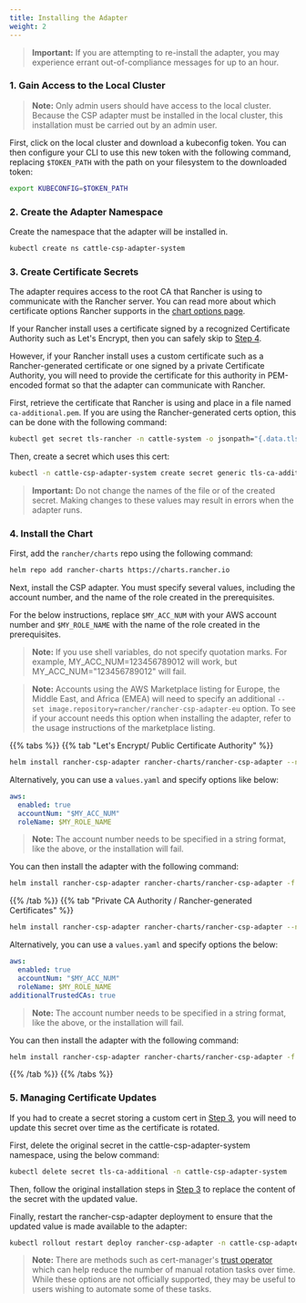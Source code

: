 ```yaml
---
title: Installing the Adapter
weight: 2
---
```


> **Important:** If you are attempting to re-install the adapter, you may experience errant out-of-compliance messages for up to an hour.

### 1. Gain Access to the Local Cluster 

> **Note:** Only admin users should have access to the local cluster. Because the CSP adapter must be installed in the local cluster, this installation must be carried out by an admin user.

First, click on the local cluster and download a kubeconfig token. You can then configure your CLI to use this new token with the following command, replacing `$TOKEN_PATH` with the path on your filesystem to the downloaded token:

```bash
export KUBECONFIG=$TOKEN_PATH
```

### 2. Create the Adapter Namespace

Create the namespace that the adapter will be installed in.

```bash
kubectl create ns cattle-csp-adapter-system
```

### 3. Create Certificate Secrets 

The adapter requires access to the root CA that Rancher is using to communicate with the Rancher server. You can read more about which certificate options Rancher supports in the [chart options page]({{<baseurl>}}/rancher/v2.6/en/installation/install-rancher-on-k8s/chart-options).

If your Rancher install uses a certificate signed by a recognized Certificate Authority such as Let's Encrypt, then you can safely skip to [Step 4](#4-install-the-chart).

However, if your Rancher install uses a custom certificate such as a Rancher-generated certificate or one signed by a private Certificate Authority, you will need to provide the certificate for this authority in PEM-encoded format so that the adapter can communicate with Rancher.

First, retrieve the certificate that Rancher is using and place in a file named `ca-additional.pem`. If you are using the Rancher-generated certs option, this can be done with the following command:

```bash
kubectl get secret tls-rancher -n cattle-system -o jsonpath="{.data.tls\.crt}" | base64 -d  >> ca-additional.pem
```

Then, create a secret which uses this cert:

```bash
kubectl -n cattle-csp-adapter-system create secret generic tls-ca-additional --from-file=ca-additional.pem
```

> **Important:** Do not change the names of the file or of the created secret. Making changes to these values may result in errors when the adapter runs.

### 4. Install the Chart

First, add the `rancher/charts` repo using the following command:

```bash
helm repo add rancher-charts https://charts.rancher.io
```

Next, install the CSP adapter. You must specify several values, including the account number, and the name of the role created in the prerequisites.

For the below instructions, replace `$MY_ACC_NUM` with your AWS account number and `$MY_ROLE_NAME` with the name of the role created in the prerequisites.

> **Note:** If you use shell variables, do not specify quotation marks. For example, MY_ACC_NUM=123456789012 will work, but MY_ACC_NUM="123456789012" will fail.

> **Note:** Accounts using the AWS Marketplace listing for Europe, the Middle East, and Africa (EMEA) will need to specify an additional `--set image.repository=rancher/rancher-csp-adapter-eu` option. To see if your account needs this option when installing the adapter, refer to the usage instructions of the marketplace listing.

{{% tabs %}}
{{% tab "Let's Encrypt/ Public Certificate Authority" %}}

```bash
helm install rancher-csp-adapter rancher-charts/rancher-csp-adapter --namespace cattle-csp-adapter-system --set aws.enabled=true --set aws.roleName=$MY_ROLE_NAME --set-string aws.accountNumber=$MY_ACC_NUM
```


Alternatively, you can use a `values.yaml` and specify options like below:

```yaml
aws:
  enabled: true
  accountNum: "$MY_ACC_NUM"
  roleName: $MY_ROLE_NAME
```

> **Note:** The account number needs to be specified in a string format, like the above, or the installation will fail.

You can then install the adapter with the following command:

```bash
helm install rancher-csp-adapter rancher-charts/rancher-csp-adapter -f values.yaml
```

{{% /tab %}}
{{% tab "Private CA Authority / Rancher-generated Certificates" %}}

```bash
helm install rancher-csp-adapter rancher-charts/rancher-csp-adapter --namespace cattle-csp-adapter-system --set aws.enabled=true --set aws.roleName=$MY_ROLE_NAME --set-string aws.accountNumber=$MY_ACC_NUM --set additionalTrustedCAs=true
```

Alternatively, you can use a `values.yaml` and specify options the below:

```yaml
aws:
  enabled: true
  accountNum: "$MY_ACC_NUM"
  roleName: $MY_ROLE_NAME
additionalTrustedCAs: true
```

> **Note:** The account number needs to be specified in a string format, like the above, or the installation will fail.

You can then install the adapter with the following command:

```bash
helm install rancher-csp-adapter rancher-charts/rancher-csp-adapter -f values.yaml
```

{{% /tab %}}
{{% /tabs %}}

### 5. Managing Certificate Updates

If you had to create a secret storing a custom cert in [Step 3](#3-create-certificate-secrets), you will need to update this secret over time as the certificate is rotated. 

First, delete the original secret in the cattle-csp-adapter-system namespace, using the below command:

```bash
kubectl delete secret tls-ca-additional -n cattle-csp-adapter-system
```

Then, follow the original installation steps in [Step 3](#3-create-certificate-secrets) to replace the content of the secret with the updated value.

Finally, restart the rancher-csp-adapter deployment to ensure that the updated value is made available to the adapter:

```bash
kubectl rollout restart deploy rancher-csp-adapter -n cattle-csp-adapter-system
```

> **Note:** There are methods such as cert-manager's [trust operator](https://cert-manager.io/docs/projects/trust/) which can help reduce the number of manual rotation tasks over time. While these options are not officially supported, they may be useful to users wishing to automate some of these tasks.
